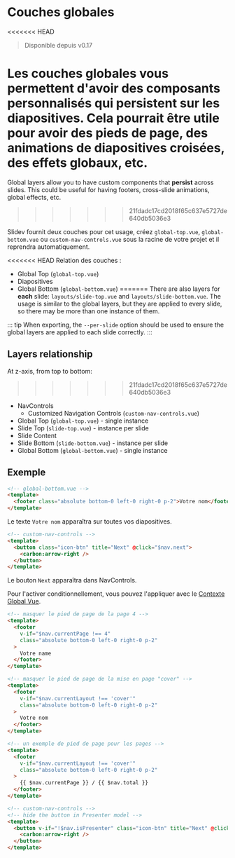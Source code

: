# Couches globales

<<<<<<< HEAD
> Disponible depuis v0.17

Les couches globales vous permettent d'avoir des composants personnalisés qui **persistent** sur les diapositives. Cela pourrait être utile pour avoir des pieds de page, des animations de diapositives croisées, des effets globaux, etc.
=======
Global layers allow you to have custom components that **persist** across slides. This could be useful for having footers, cross-slide animations, global effects, etc.
>>>>>>> 21fdadc17cd2018f65c637e5727de640db5036e3

Slidev fournit deux couches pour cet usage, créez `global-top.vue`, `global-bottom.vue` ou `custom-nav-controls.vue` sous la racine de votre projet et il reprendra automatiquement.

<<<<<<< HEAD
Relation des couches :

- Global Top (`global-top.vue`)
- Diapositives
- Global Bottom (`global-bottom.vue`)
=======
There are also layers for **each** slide: `layouts/slide-top.vue` and `layouts/slide-bottom.vue`. The usage is similar to the global layers, but they are applied to every slide, so there may be more than one instance of them.

::: tip
When exporting, the `--per-slide` option should be used to ensure the global layers are applied to each slide correctly.
:::

## Layers relationship

At z-axis, from top to bottom:

>>>>>>> 21fdadc17cd2018f65c637e5727de640db5036e3
- NavControls
  - Customized Navigation Controls (`custom-nav-controls.vue`)
- Global Top (`global-top.vue`) - single instance
- Slide Top (`slide-top.vue`) - instance per slide
- Slide Content
- Slide Bottom (`slide-bottom.vue`) - instance per slide
- Global Bottom (`global-bottom.vue`) - single instance

## Exemple

```html
<!-- global-bottom.vue -->
<template>
  <footer class="absolute bottom-0 left-0 right-0 p-2">Votre nom</footer>
</template>
```

Le texte `Votre nom` apparaîtra sur toutes vos diapositives.

```html
<!-- custom-nav-controls -->
<template>
  <button class="icon-btn" title="Next" @click="$nav.next">
    <carbon:arrow-right />
  </button>
</template>
```

Le bouton `Next` apparaîtra dans NavControls.

Pour l'activer conditionnellement, vous pouvez l'appliquer avec le [Contexte Global Vue](/custom/vue-context).

```html
<!-- masquer le pied de page de la page 4 -->
<template>
  <footer
    v-if="$nav.currentPage !== 4"
    class="absolute bottom-0 left-0 right-0 p-2"
  >
    Votre name
  </footer>
</template>
```

```html
<!-- masquer le pied de page de la mise en page "cover" -->
<template>
  <footer
    v-if="$nav.currentLayout !== 'cover'"
    class="absolute bottom-0 left-0 right-0 p-2"
  >
    Votre nom
  </footer>
</template>
```

```html
<!-- un exemple de pied de page pour les pages -->
<template>
  <footer
    v-if="$nav.currentLayout !== 'cover'"
    class="absolute bottom-0 left-0 right-0 p-2"
  >
    {{ $nav.currentPage }} / {{ $nav.total }}
  </footer>
</template>
```

```html
<!-- custom-nav-controls -->
<!-- hide the button in Presenter model -->
<template>
  <button v-if="!$nav.isPresenter" class="icon-btn" title="Next" @click="$nav.next">
    <carbon:arrow-right />
  </button>
</template>
```
